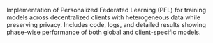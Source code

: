 Implementation of Personalized Federated Learning (PFL) for training models across decentralized clients with heterogeneous data while preserving privacy. Includes code, logs, and detailed results showing phase-wise performance of both global and client-specific models.
